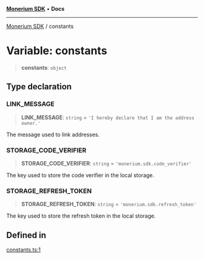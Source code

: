 [**Monerium SDK**](../README.md) • **Docs**

***

[Monerium SDK](../README.md) / constants

# Variable: constants

> **constants**: `object`

## Type declaration

### LINK\_MESSAGE

> **LINK\_MESSAGE**: `string` = `'I hereby declare that I am the address owner.'`

The message used to link addresses.

### STORAGE\_CODE\_VERIFIER

> **STORAGE\_CODE\_VERIFIER**: `string` = `'monerium.sdk.code_verifier'`

The key used to store the code verifier in the local storage.

### STORAGE\_REFRESH\_TOKEN

> **STORAGE\_REFRESH\_TOKEN**: `string` = `'monerium.sdk.refresh_token'`

The key used to store the refresh token in the local storage.

## Defined in

[constants.ts:1](https://github.com/monerium/js-monorepo/blob/main/packages/sdk/src/constants.ts#L1)
